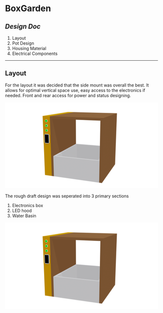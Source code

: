 # BoxGarden
## _Design Doc_

1. Layout
2. Pot Design
3. Housing Material
2. Electrical Components

---
## Layout

For the layout it was decided that the side mount was overall the best. It allows for optimal vertical space use, easy access to the electronics if needed. Front and rear access for power and status designing.

![Basic Design Draft](/DesignStage/Assets/BasicDesign.png "Basic Design")

The rough draft design was seperated into 3 primary sections
1. Electronics box
2. LED hood
3. Water Basin


![Basic Design Draft](/DesignStage/Assets/BasicDesign.png "Basic Design")